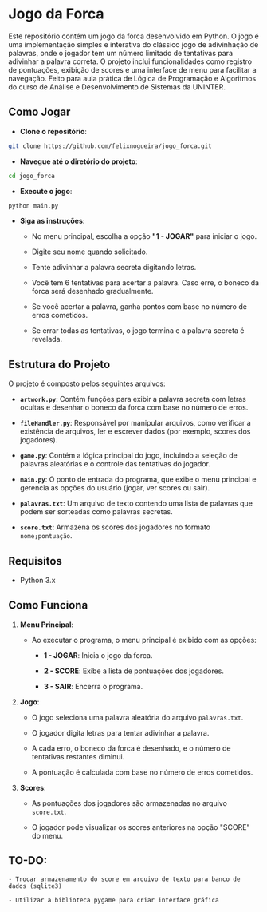 # Jogo da Forca

Este repositório contém um jogo da forca desenvolvido em Python. O jogo é uma implementação simples e interativa do clássico jogo de adivinhação de palavras, onde o jogador tem um número limitado de tentativas para adivinhar a palavra correta. O projeto inclui funcionalidades como registro de pontuações, exibição de scores e uma interface de menu para facilitar a navegação. Feito para aula prática de Lógica de Programação e Algoritmos do curso de Análise e Desenvolvimento de Sistemas da UNINTER.

## Como Jogar

- **Clone o repositório**:
```bash
git clone https://github.com/felixnogueira/jogo_forca.git
```
- **Navegue até o diretório do projeto**:
```bash
cd jogo_forca
```
- **Execute o jogo**:
```bash
python main.py
```
- **Siga as instruções**:
    
    - No menu principal, escolha a opção **"1 - JOGAR"** para iniciar o jogo.
        
    - Digite seu nome quando solicitado.
        
    - Tente adivinhar a palavra secreta digitando letras.
        
    - Você tem 6 tentativas para acertar a palavra. Caso erre, o boneco da forca será desenhado gradualmente.
        
    - Se você acertar a palavra, ganha pontos com base no número de erros cometidos.
        
    - Se errar todas as tentativas, o jogo termina e a palavra secreta é revelada.
        

## Estrutura do Projeto

O projeto é composto pelos seguintes arquivos:

- **`artwork.py`**: Contém funções para exibir a palavra secreta com letras ocultas e desenhar o boneco da forca com base no número de erros.
    
- **`fileHandler.py`**: Responsável por manipular arquivos, como verificar a existência de arquivos, ler e escrever dados (por exemplo, scores dos jogadores).
    
- **`game.py`**: Contém a lógica principal do jogo, incluindo a seleção de palavras aleatórias e o controle das tentativas do jogador.
    
- **`main.py`**: O ponto de entrada do programa, que exibe o menu principal e gerencia as opções do usuário (jogar, ver scores ou sair).
    
- **`palavras.txt`**: Um arquivo de texto contendo uma lista de palavras que podem ser sorteadas como palavras secretas.
    
- **`score.txt`**: Armazena os scores dos jogadores no formato `nome;pontuação`.
    

## Requisitos

- Python 3.x

## Como Funciona

1. **Menu Principal**:
    
    - Ao executar o programa, o menu principal é exibido com as opções:
        
        - **1 - JOGAR**: Inicia o jogo da forca.
            
        - **2 - SCORE**: Exibe a lista de pontuações dos jogadores.
            
        - **3 - SAIR**: Encerra o programa.
            
2. **Jogo**:
    
    - O jogo seleciona uma palavra aleatória do arquivo `palavras.txt`.
        
    - O jogador digita letras para tentar adivinhar a palavra.
        
    - A cada erro, o boneco da forca é desenhado, e o número de tentativas restantes diminui.
        
    - A pontuação é calculada com base no número de erros cometidos.
        
3. **Scores**:
    
    - As pontuações dos jogadores são armazenadas no arquivo `score.txt`.
        
    - O jogador pode visualizar os scores anteriores na opção "SCORE" do menu.
  

## TO-DO:

    - Trocar armazenamento do score em arquivo de texto para banco de dados (sqlite3)

    - Utilizar a biblioteca pygame para criar interface gráfica
